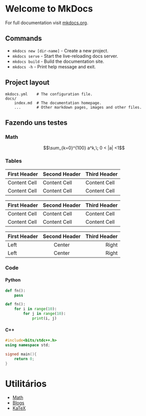 # Welcome to MkDocs
<!--- só pode um título de #, o resto não aparece no sumário --->
<!--- precisa existir um index.md --->

For full documentation visit [mkdocs.org](https://www.mkdocs.org).

## Commands

* `mkdocs new [dir-name]` - Create a new project.
* `mkdocs serve` - Start the live-reloading docs server.
* `mkdocs build` - Build the documentation site.
* `mkdocs -h` - Print help message and exit.

## Project layout

    mkdocs.yml    # The configuration file.
    docs/
        index.md  # The documentation homepage.
        ...       # Other markdown pages, images and other files.

## Fazendo uns testes

### Math
$$\sum_{k=0}^{100} a^k,\; 0 < |a| <1$$

### Tables
First Header | Second Header | Third Header
------------ | ------------- | ------------
Content Cell | Content Cell  | Content Cell
Content Cell | Content Cell  | Content Cell

| First Header | Second Header | Third Header |
| ------------ | ------------- | ------------ |
| Content Cell | Content Cell  | Content Cell |
| Content Cell | Content Cell  | Content Cell |

First Header | Second Header | Third Header
:----------- |:-------------:| -----------:
Left         | Center        | Right
Left         | Center        | Right

### Code

#### Python

```py
def fn():
    pass
```

```py title="custom_title.py" linenums="2" hl_lines="3"
def fn():
    for i in range(10):
        for j in range(10):
            print(i, j)
```

#### C++

```cpp
#include<bits/stdc++.h>
using namespace std;

signed main(){
    return 0;
}
```

# Utilitários

- [Math](https://squidfunk.github.io/mkdocs-material/reference/math/#katex-mkdocsyml)
- [Blogs](https://squidfunk.github.io/mkdocs-material/tutorials/blogs/basic/)
- [KaTeX](https://katex.org/docs/supported.html#environments)